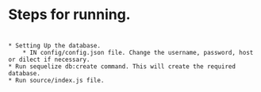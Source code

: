 #
# Steps for running.
#
    * Setting Up the database. 
        * IN config/config.json file. Change the username, password, host or dilect if necessary.
    * Run sequelize db:create command. This will create the required database.
    * Run source/index.js file. 